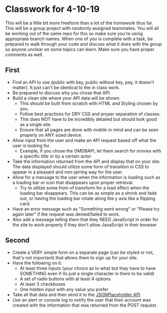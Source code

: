 # Classwork for 4-10-19

This will be a little bit more freeform than a lot of the homework thus far. This will be a group project with randomly assigned teammates. You will all be working out of the same repo for this so make sure you're using appropriate branch names. When one of you is complete with a task, be prepared to walk through your code and discuss what it does with the group so anyone unclear on some topics can learn. Make sure you have proper comments as well.

## First
* Find an API to use (public with key, public without key, pay, it doesn't matter). It just can't be identical to the in class work.
* Be prepared to discuss why you chose that API.
* Build a clean site where your API data will be shown.
    * This should be built from scratch with HTML and Styling chosen by you.
    * Follow best practices for DRY CSS and proper separation of classes.
    * This does NOT have to be incredibly detailed but should look good as a single site.
    * Ensure that all pages are done with mobile in mind and can be seen properly on ANY sized device.
* Allow input from the user and make an API request based off what the user is looking for. 
    * Example, if you chose the OMDBAPI, let them search for movies with a specific title or by a certain actor
* Take the information returned from the API and display that on your site. The data displayed should utilize some form of transition in CSS to appear in a pleasant and non-jarring way for the user.  
* Allow for a message to the user when the information is loading such as a loading bar or icon that disappears upon proper retrieval.
    * Try to utilize some from of transform for a load effect when the loading bar disappears. This can be as simple as a shrink and fade out, or having the loading bar rotate along the y axis like a flipping card. 
* Have an error message such as "Something went wrong" or "Please try again later" if the request was denied/failed to work.
* Also add a message telling them that they NEED JavaScript in order for the site to work properly if they don't allow JavaScript in their browser

## Second
* Create a VERY simple form on a separate page (can be styled or not, that's not important) that allows them to sign up for your site. 
* Have the following on it:
    * At least three inputs (your choice as to what but they have to have SOMETHING even if its just a single character in them to be valid) 
    * A set of radio buttons with at least 4 options
    * At least 3 checkboxes
    * One hidden input with any value you prefer
* Take all that data and then send it to the  [JSONPlaceholder API](https://jsonplaceholder.typicode.com/)
* Use an alert or console log to notify the user that their account was created with the information that was returned from the POST request.
